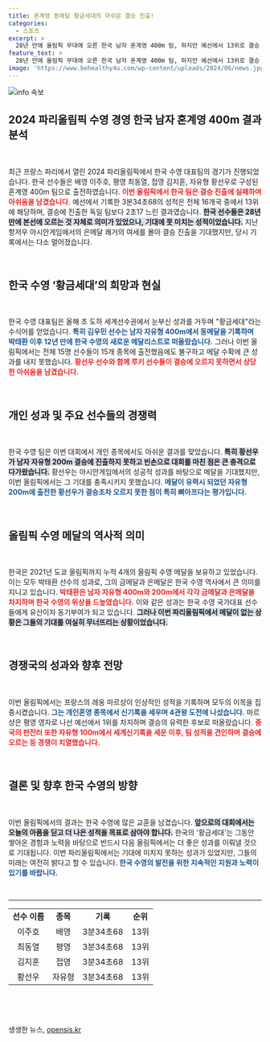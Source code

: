 ```yaml
---
title: 혼계영 동메달 황금세대의 아쉬운 결승 진출!
categories:
  - 스포츠
excerpt: >
  28년 만에 올림픽 무대에 오른 한국 남자 혼계영 400m 팀, 하지만 예선에서 13위로 결승 진출에 실패하며 아쉬움을 남겼다. ‘황금세대’의 기대 속, 김우민이 단독으로 동메달을 획득했으나 나머지 선수들은 메달 없이 대회를 마감했다.
feature_text: >
  28년 만에 올림픽 무대에 오른 한국 남자 혼계영 400m 팀, 하지만 예선에서 13위로 결승 진출에 실패하며 아쉬움을 남겼다. ‘황금세대’의 기대 속, 김우민이 단독으로 동메달을 획득했으나 나머지 선수들은 메달 없이 대회를 마감했다.
image: 'https://www.behealthy4u.com/wp-content/uploads/2024/06/news.jpg'
---
```


<p><img src="https://www.behealthy4u.com/wp-content/uploads/2024/06/news.jpg" alt="info 속보" /></p>

<h2 data-ke-size="size26">2024 파리올림픽 수영 경영 한국 남자 혼계영 400m 결과 분석</h2>

<p data-ke-size="size16">&nbsp;</p>

<p>최근 프랑스 파리에서 열린 2024 파리올림픽에서 한국 수영 대표팀의 경기가 진행되었습니다. 한국 선수들은 배영 이주호, 평영 최동열, 접영 김지훈, 자유형 황선우로 구성된 혼계영 400m 팀으로 출전하였습니다. <b><span style="color: #ee2323;">이번 올림픽에서 한국 팀은 결승 진출에 실패하며 아쉬움을 남겼습니다.</span></b> 예선에서 기록한 3분34초68의 성적은 전체 16개국 중에서 13위에 해당하며, 결승에 진출한 독일 팀보다 2초17 느린 결과였습니다. <b><span style="background-color: #21538527;">한국 선수들은 28년 만에 본선에 오르는 것 자체로 의미가 있었으나, 기대에 못 미치는 성적이었습니다.</span></b> 지난 항저우 아시안게임에서의 은메달 쾌거의 여세를 몰아 결승 진출을 기대했지만, 당시 기록에서는 다소 멀어졌습니다.</p>

<p data-ke-size="size16">&nbsp;</p>

<h2 data-ke-size="size26">한국 수영 ‘황금세대’의 희망과 현실</h2>

<p data-ke-size="size16">&nbsp;</p>

<p>한국 수영 대표팀은 올해 초 도하 세계선수권에서 눈부신 성과를 거두며 "황금세대"라는 수식어를 얻었습니다. <b><span style="color: #1a5490;">특히 김우민 선수는 남자 자유형 400m에서 동메달을 기록하며 박태환 이후 12년 만에 한국 수영의 새로운 메달리스트로 떠올랐습니다.</span></b> 그러나 이번 올림픽에서는 전체 15명 선수들이 15개 종목에 출전했음에도 불구하고 메달 수확에 큰 성과를 내지 못했습니다. <b><span style="color: #ee2323;">황선우 선수와 함께 루키 선수들이 결승에 오르지 못하면서 상당한 아쉬움을 남겼습니다.</span></b> </p>

<p data-ke-size="size16">&nbsp;</p>

<h2 data-ke-size="size26">개인 성과 및 주요 선수들의 경쟁력</h2>

<p data-ke-size="size16">&nbsp;</p>

<p>한국 수영 팀은 이번 대회에서 개인 종목에서도 아쉬운 결과를 맞았습니다. <b><span style="background-color: #21538527;">특히 황선우가 남자 자유형 200m 결승에 진출하지 못하고 빈손으로 대회를 마친 점은 큰 충격으로 다가왔습니다.</span></b> 황선우는 아시안게임에서의 성공적 성과를 바탕으로 메달을 기대했지만, 이번 올림픽에서는 그 기대를 충족시키지 못했습니다. <b><span style="color: #1a5490;">메달이 유력시 되었던 자유형 200m에 출전한 황선우가 결승조차 오르지 못한 점이 특히 뼈아프다는 평가입니다.</span></b></p>

<p data-ke-size="size16">&nbsp;</p>

<h2 data-ke-size="size26">올림픽 수영 메달의 역사적 의미</h2>

<p data-ke-size="size16">&nbsp;</p>

<p>한국은 2021년 도쿄 올림픽까지 누적 4개의 올림픽 수영 메달을 보유하고 있었습니다. 이는 모두 박태환 선수의 성과로, 그의 금메달과 은메달은 한국 수영 역사에서 큰 의미를 지니고 있습니다. <b><span style="color: #ee2323;">박태환은 남자 자유형 400m와 200m에서 각각 금메달과 은메달을 차지하며 한국 수영의 위상을 드높였습니다.</span></b> 이와 같은 성과는 한국 수영 국가대표 선수들에게 유산이자 동기부여가 되고 있습니다. <b><span style="background-color: #21538527;">그러나 이번 파리올림픽에서 메달이 없는 상황은 그들의 기대를 여실히 무너뜨리는 상황이었습니다.</span></b> </p>

<p data-ke-size="size16">&nbsp;</p>

<h2 data-ke-size="size26">경쟁국의 성과와 향후 전망</h2>

<p data-ke-size="size16">&nbsp;</p>

<p>이번 올림픽에서는 프랑스의 레옹 마르샹이 인상적인 성적을 기록하며 모두의 이목을 집중시켰습니다. <b><span style="color: #1a5490;">그는 개인혼영 종목에서 신기록을 세우며 4관왕 도전에 나섰습니다.</span></b> 마르샹은 평영 영자로 나선 예선에서 1위를 차지하며 결승의 유력한 후보로 떠올랐습니다. <b><span style="color: #ee2323;">중국의 판잔러 또한 자유형 100m에서 세계신기록을 세운 이후, 팀 성적을 견인하며 결승에 오르는 등 경쟁이 치열했습니다.</span></b> </p>

<p data-ke-size="size16">&nbsp;</p>

<h2 data-ke-size="size26">결론 및 향후 한국 수영의 방향</h2>

<p data-ke-size="size16">&nbsp;</p>

<p>이번 올림픽에서의 결과는 한국 수영에 많은 교훈을 남겼습니다. <b><span style="background-color: #21538527;">앞으로의 대회에서는 오늘의 아픔을 딛고 더 나은 성적을 목표로 삼아야 합니다.</span></b> 한국의 '황금세대'는 그동안 쌓아온 경험과 노력을 바탕으로 반드시 다음 올림픽에서는 더 좋은 성과를 이뤄낼 것으로 기대됩니다. 이번 파리올림픽에서는 기대에 미치지 못하는 성과가 있었지만, 그들의 미래는 여전히 밝다고 할 수 있습니다. <b><span style="color: #1a5490;">한국 수영의 발전을 위한 지속적인 지원과 노력이 있기를 바랍니다.</span></b></p>

<p data-ke-size="size16">&nbsp;</p>

<hr>

<table style="width: 100%; border-collapse: collapse;">
<tbody>
<tr>
<td style="text-align: center; height: 17px;"><b>선수 이름</b></td>
<td style="text-align: center; height: 17px;"><b>종목</b></td>
<td style="text-align: center; height: 17px;"><b>기록</b></td>
<td style="text-align: center; height: 17px;"><b>순위</b></td>
</tr>
<tr>
<td style="text-align: center; height: 17px;">이주호</td>
<td style="text-align: center; height: 17px;">배영</td>
<td style="text-align: center; height: 17px;">3분34초68</td>
<td style="text-align: center; height: 17px;">13위</td>
</tr>
<tr>
<td style="text-align: center; height: 17px;">최동열</td>
<td style="text-align: center; height: 17px;">평영</td>
<td style="text-align: center; height: 17px;">3분34초68</td>
<td style="text-align: center; height: 17px;">13위</td>
</tr>
<tr>
<td style="text-align: center; height: 17px;">김지훈</td>
<td style="text-align: center; height: 17px;">접영</td>
<td style="text-align: center; height: 17px;">3분34초68</td>
<td style="text-align: center; height: 17px;">13위</td>
</tr>
<tr>
<td style="text-align: center; height: 17px;">황선우</td>
<td style="text-align: center; height: 17px;">자유형</td>
<td style="text-align: center; height: 17px;">3분34초68</td>
<td style="text-align: center; height: 17px;">13위</td>
</tr>
</tbody>
</table>

<p data-ke-size="size16">&nbsp;</p>

<p data-ke-size="size16">&nbsp;</p>
생생한 뉴스, <a href="https://opensis.kr" rel="dofollow">opensis.kr</a>


